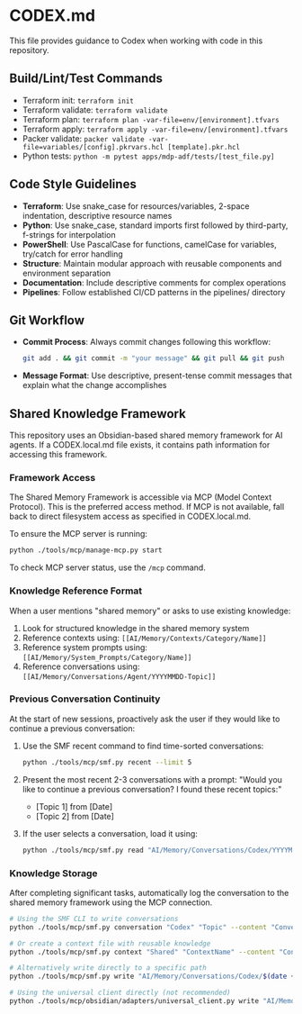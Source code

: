 # CODEX.md

This file provides guidance to Codex when working with code in this repository.

## Build/Lint/Test Commands
- Terraform init: `terraform init`
- Terraform validate: `terraform validate`
- Terraform plan: `terraform plan -var-file=env/[environment].tfvars`
- Terraform apply: `terraform apply -var-file=env/[environment].tfvars`
- Packer validate: `packer validate -var-file=variables/[config].pkrvars.hcl [template].pkr.hcl`
- Python tests: `python -m pytest apps/mdp-adf/tests/[test_file.py]`

## Code Style Guidelines
- **Terraform**: Use snake_case for resources/variables, 2-space indentation, descriptive resource names
- **Python**: Use snake_case, standard imports first followed by third-party, f-strings for interpolation
- **PowerShell**: Use PascalCase for functions, camelCase for variables, try/catch for error handling
- **Structure**: Maintain modular approach with reusable components and environment separation
- **Documentation**: Include descriptive comments for complex operations
- **Pipelines**: Follow established CI/CD patterns in the pipelines/ directory

## Git Workflow
- **Commit Process**: Always commit changes following this workflow:
  ```bash
  git add . && git commit -m "your message" && git pull && git push
  ```
- **Message Format**: Use descriptive, present-tense commit messages that explain what the change accomplishes

## Shared Knowledge Framework
This repository uses an Obsidian-based shared memory framework for AI agents. If a CODEX.local.md file exists, it contains path information for accessing this framework.

### Framework Access
The Shared Memory Framework is accessible via MCP (Model Context Protocol). This is the preferred access method. If MCP is not available, fall back to direct filesystem access as specified in CODEX.local.md.

To ensure the MCP server is running:
```bash
python ./tools/mcp/manage-mcp.py start
```

To check MCP server status, use the `/mcp` command.

### Knowledge Reference Format
When a user mentions "shared memory" or asks to use existing knowledge:
1. Look for structured knowledge in the shared memory system
2. Reference contexts using: `[[AI/Memory/Contexts/Category/Name]]`
3. Reference system prompts using: `[[AI/Memory/System_Prompts/Category/Name]]`
4. Reference conversations using: `[[AI/Memory/Conversations/Agent/YYYYMMDD-Topic]]`

### Previous Conversation Continuity
At the start of new sessions, proactively ask the user if they would like to continue a previous conversation:

1. Use the SMF recent command to find time-sorted conversations:
   ```bash
   python ./tools/mcp/smf.py recent --limit 5
   ```

2. Present the most recent 2-3 conversations with a prompt:
   "Would you like to continue a previous conversation? I found these recent topics:"
   - [Topic 1] from [Date]
   - [Topic 2] from [Date]
   
3. If the user selects a conversation, load it using:
   ```bash
   python ./tools/mcp/smf.py read "AI/Memory/Conversations/Codex/YYYYMMDD-Topic.md"
   ```

### Knowledge Storage
After completing significant tasks, automatically log the conversation to the shared memory framework using the MCP connection.

```bash
# Using the SMF CLI to write conversations
python ./tools/mcp/smf.py conversation "Codex" "Topic" --content "Conversation content here"

# Or create a context file with reusable knowledge
python ./tools/mcp/smf.py context "Shared" "ContextName" --content "Context information here"

# Alternatively write directly to a specific path
python ./tools/mcp/smf.py write "AI/Memory/Conversations/Codex/$(date +%Y%m%d)-Topic.md" "Conversation content here"

# Using the universal client directly (not recommended)
python ./tools/mcp/obsidian/adapters/universal_client.py write "AI/Memory/Conversations/Codex/$(date +%Y%m%d)-Topic.md" "Conversation content here"
```